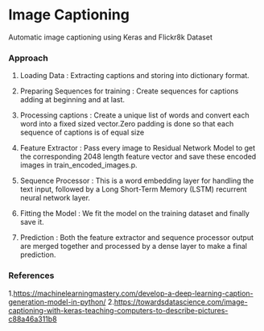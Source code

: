 # Image Captioning

Automatic image captioning using Keras and Flickr8k Dataset

### Approach

1. Loading Data : 
   Extracting captions and storing into dictionary format.

2. Preparing Sequences for training :
   Create sequences for captions adding <start> at beginning and <end> at last.

3. Processing captions :
   Create a unique list of words and convert each word into a fixed sized vector.Zero padding is done so that each sequence of captions is of equal size

4. Feature Extractor :
   Pass every image to Residual Network Model to get the corresponding 2048 length feature vector and save these encoded images in train_encoded_images.p.

5. Sequence Processor :
   This is a word embedding layer for handling the text input, followed by a Long Short-Term Memory (LSTM) recurrent neural network layer.

6. Fitting the Model :
   We fit the model on the training dataset and finally save it.

7. Prediction :
   Both the feature extractor and sequence processor output are merged together and processed by a dense layer to make a final prediction.
  
 ### References
 
 1.https://machinelearningmastery.com/develop-a-deep-learning-caption-generation-model-in-python/
 2.https://towardsdatascience.com/image-captioning-with-keras-teaching-computers-to-describe-pictures-c88a46a311b8
 
    
  
     
    
  
